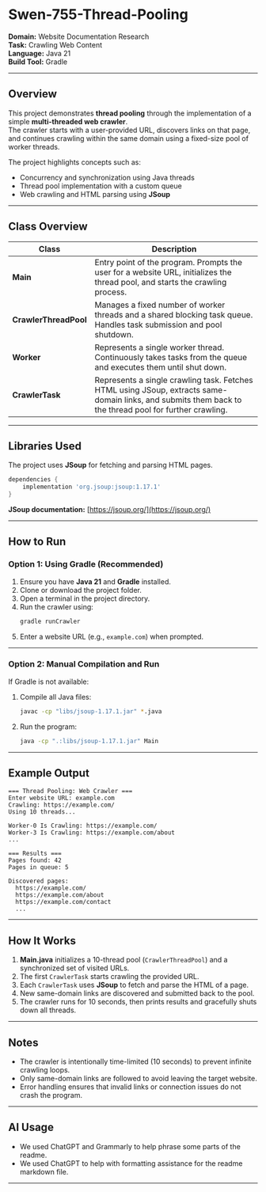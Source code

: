 # Swen-755-Thread-Pooling

**Domain:** Website Documentation Research  
**Task:** Crawling Web Content  
**Language:** Java 21  
**Build Tool:** Gradle  

---

## Overview  
This project demonstrates **thread pooling** through the implementation of a simple **multi-threaded web crawler**.  
The crawler starts with a user-provided URL, discovers links on that page, and continues crawling within the same domain using a fixed-size pool of worker threads.  

The project highlights concepts such as:
- Concurrency and synchronization using Java threads  
- Thread pool implementation with a custom queue  
- Web crawling and HTML parsing using **JSoup**

---

## Class Overview  

| Class | Description |
|-------|--------------|
| **Main** | Entry point of the program. Prompts the user for a website URL, initializes the thread pool, and starts the crawling process. |
| **CrawlerThreadPool** | Manages a fixed number of worker threads and a shared blocking task queue. Handles task submission and pool shutdown. |
| **Worker** | Represents a single worker thread. Continuously takes tasks from the queue and executes them until shut down. |
| **CrawlerTask** | Represents a single crawling task. Fetches HTML using JSoup, extracts same-domain links, and submits them back to the thread pool for further crawling. |

---

## Libraries Used  

The project uses **JSoup** for fetching and parsing HTML pages.

```gradle
dependencies {
    implementation 'org.jsoup:jsoup:1.17.1'
}
```

**JSoup documentation:** [https://jsoup.org/](https://jsoup.org/)

---

## How to Run  

### **Option 1: Using Gradle (Recommended)**  
1. Ensure you have **Java 21** and **Gradle** installed.  
2. Clone or download the project folder.  
3. Open a terminal in the project directory.  
4. Run the crawler using:  
   ```bash
   gradle runCrawler
   ```
5. Enter a website URL (e.g., `example.com`) when prompted.

---

### **Option 2: Manual Compilation and Run**
If Gradle is not available:
1. Compile all Java files:
   ```bash
   javac -cp "libs/jsoup-1.17.1.jar" *.java
   ```
2. Run the program:
   ```bash
   java -cp ".:libs/jsoup-1.17.1.jar" Main
   ```

---

## Example Output  

```
=== Thread Pooling: Web Crawler ===
Enter website URL: example.com
Crawling: https://example.com/
Using 10 threads...

Worker-0 Is Crawling: https://example.com/
Worker-3 Is Crawling: https://example.com/about
...

=== Results ===
Pages found: 42
Pages in queue: 5

Discovered pages:
  https://example.com/
  https://example.com/about
  https://example.com/contact
  ...
```

---

## How It Works  

1. **Main.java** initializes a 10-thread pool (`CrawlerThreadPool`) and a synchronized set of visited URLs.  
2. The first `CrawlerTask` starts crawling the provided URL.  
3. Each `CrawlerTask` uses **JSoup** to fetch and parse the HTML of a page.  
4. New same-domain links are discovered and submitted back to the pool.  
5. The crawler runs for 10 seconds, then prints results and gracefully shuts down all threads.

---

## Notes  
- The crawler is intentionally time-limited (10 seconds) to prevent infinite crawling loops.  
- Only same-domain links are followed to avoid leaving the target website.  
- Error handling ensures that invalid links or connection issues do not crash the program.  

---

## AI Usage
- We used ChatGPT and Grammarly to help phrase some parts of the readme.
- We used ChatGPT to help with formatting assistance for the readme markdown file.

---
